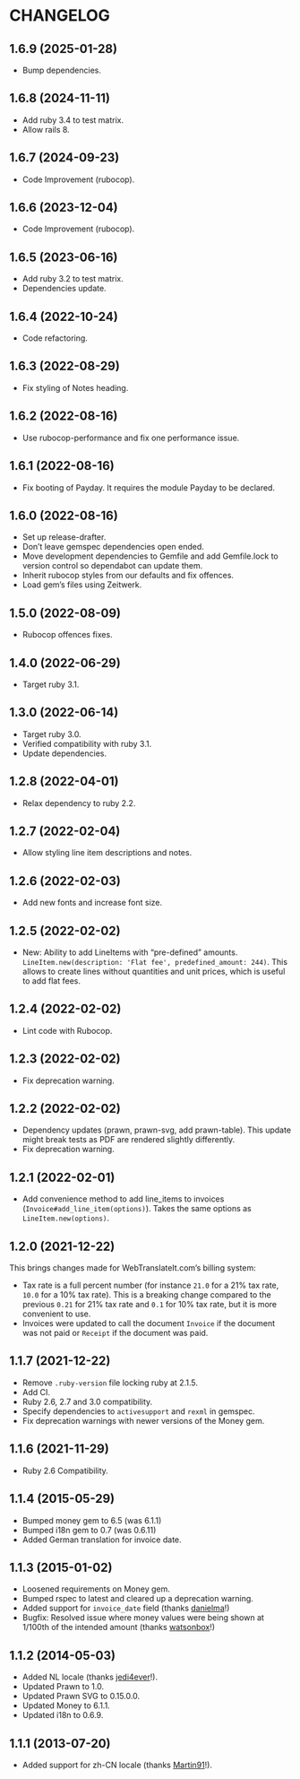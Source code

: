 # CHANGELOG

## 1.6.9 (2025-01-28)

* Bump dependencies.

## 1.6.8 (2024-11-11)

* Add ruby 3.4 to test matrix.
* Allow rails 8.

## 1.6.7 (2024-09-23)

* Code Improvement (rubocop).

## 1.6.6 (2023-12-04)

* Code Improvement (rubocop).

## 1.6.5 (2023-06-16)

* Add ruby 3.2 to test matrix.
* Dependencies update.

## 1.6.4 (2022-10-24)

* Code refactoring.

## 1.6.3 (2022-08-29)

* Fix styling of Notes heading.

## 1.6.2 (2022-08-16)

* Use rubocop-performance and fix one performance issue.

## 1.6.1 (2022-08-16)

* Fix booting of Payday. It requires the module Payday to be declared.

## 1.6.0 (2022-08-16)

* Set up release-drafter.
* Don’t leave gemspec dependencies open ended.
* Move development dependencies to Gemfile and add Gemfile.lock to version control so dependabot can update them.
* Inherit rubocop styles from our defaults and fix offences.
* Load gem’s files using Zeitwerk.

## 1.5.0 (2022-08-09)

* Rubocop offences fixes.

## 1.4.0 (2022-06-29)

* Target ruby 3.1.

## 1.3.0 (2022-06-14)

* Target ruby 3.0.
* Verified compatibility with ruby 3.1.
* Update dependencies.

## 1.2.8 (2022-04-01)

* Relax dependency to ruby 2.2.

## 1.2.7 (2022-02-04)

* Allow styling line item descriptions and notes.

## 1.2.6 (2022-02-03)

* Add new fonts and increase font size.

## 1.2.5 (2022-02-02)

* New: Ability to add LineItems with “pre-defined” amounts.
  `LineItem.new(description: 'Flat fee', predefined_amount: 244)`.
  This allows to create lines without quantities and unit prices, which is useful to add flat fees.

## 1.2.4 (2022-02-02)

* Lint code with Rubocop.

## 1.2.3 (2022-02-02)

* Fix deprecation warning.

## 1.2.2 (2022-02-02)

* Dependency updates (prawn, prawn-svg, add prawn-table). This update might break tests as PDF are rendered slightly differently.
* Fix deprecation warning.

## 1.2.1 (2022-02-01)

* Add convenience method to add line_items to invoices (`Invoice#add_line_item(options)`). Takes the same options as `LineItem.new(options)`.

## 1.2.0 (2021-12-22)

This brings changes made for WebTranslateIt.com’s billing system:

* Tax rate is a full percent number (for instance `21.0` for a 21% tax rate, `10.0` for a 10% tax rate). This is a breaking change compared to the previous `0.21` for 21% tax rate and `0.1` for 10% tax rate, but it is more convenient to use.
* Invoices were updated to call the document `Invoice` if the document was not paid or `Receipt` if the document was paid.

## 1.1.7 (2021-12-22)

* Remove `.ruby-version` file locking ruby at 2.1.5.
* Add CI.
* Ruby 2.6, 2.7 and 3.0 compatibility.
* Specify dependencies to `activesupport` and `rexml` in gemspec.
* Fix deprecation warnings with newer versions of the Money gem.

## 1.1.6 (2021-11-29)

* Ruby 2.6 Compatibility.

## 1.1.4 (2015-05-29)

* Bumped money gem to 6.5 (was 6.1.1)
* Bumped i18n gem to 0.7 (was 0.6.11)
* Added German translation for invoice date.

## 1.1.3 (2015-01-02)

* Loosened requirements on Money gem.
* Bumped rspec to latest and cleared up a deprecation warning.
* Added support for `invoice_date` field (thanks [danielma](https://github.com/danielma)!)
* Bugfix: Resolved issue where money values were being shown at 1/100th of the intended amount (thanks [watsonbox](https://github.com/watsonbox)!)

## 1.1.2 (2014-05-03)

* Added NL locale (thanks [jedi4ever](https://github.com/jedi4ever)!).
* Updated Prawn to 1.0.
* Updated Prawn SVG to 0.15.0.0.
* Updated Money to 6.1.1.
* Updated i18n to 0.6.9.

## 1.1.1 (2013-07-20)

* Added support for zh-CN locale (thanks [Martin91](https://github.com/Martin91)!).
